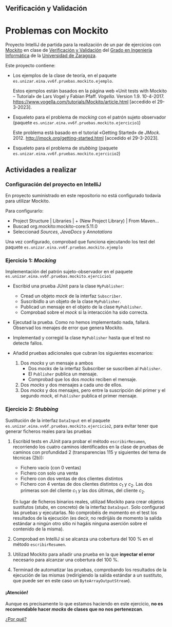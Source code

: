 ## Verificación y Validación
# Problemas con Mockito

Proyecto IntelliJ de partida para la realización de un par de ejercicios con
[Mockito](https://site.mockito.org/) en clase de [Verificación y Validación](https://estudios.unizar.es/estudio/asignatura?anyo_academico=2019&asignatura_id=30244&estudio_id=20190148&centro_id=110&plan_id_nk=439)
del [Grado en Ingeniería Informática](http://webdiis.unizar.es/~jresano/) de
la [Universidad de Zaragoza](https://www.unizar.es/).

Este proyecto contiene:

- Los ejemplos de la clase de teoría, en el paquete `es.unizar.eina.vv6f.pruebas.mockito.ejemplo`.
  
  Estos ejemplos están basados en la página web «Unit tests with Mockito – Tutorial» de Lars Vogel y Fabian Pfaff. _Vogella_. Version 1.9. 10-4-2017. https://www.vogella.com/tutorials/Mockito/article.html
  [accedido el 29-3-2023].
  
- Esqueleto para el problema de _mocking_ con el patrón sujeto
  observador (paquete `es.unizar.eina.vv6f.pruebas.mockito.ejercicio1`)
  
  Este problema está basado en el tutorial «Getting Started» de _JMock_. 2012.
  http://jmock.org/getting-started.html [accedido el 29-3-2023].
    
- Esqueleto para el problema de _stubbing_ (paquete `es.unizar.eina.vv6f.pruebas.mockito.ejercicio2`)

## Actividades a realizar

### Configuración del proyecto en IntelliJ

En proyecto suministrado en este repositorio no está configurado todavía para utilizar Mockito.

Para configurarlo:
   
- Project Structure | Libraries | + (New Project Library) | From Maven…
- Buscad org.mockito:mockito-core:5.11.0 
- Seleccionad _Sources_, _JavaDocs_ y _Annotations_
    
Una vez configurado, comprobad que funciona ejecutando los test del paquete `es.unizar.eina.vv6f.pruebas.mockito.ejemplo` 

### Ejercicio 1: _Mocking_ 
Implementación del patrón sujeto-observador en el paquete `es.unizar.eina.vv6f.pruebas.mockito.ejercicio1`
   
- Escribid una prueba JUnit para la clase `MyPublisher`:
    - Cread un objeto _mock_ de la interfaz `Subscriber`.
    - Suscribidlo a un objeto de la clase `MyPublisher`.
    - Publicad un mensaje en el objeto de la clase `MyPublisher`.
    - Comprobad sobre el _mock_ si la interacción ha sido correcta.
- Ejecutad la prueba. Como no hemos implementado nada, fallará.
  Observad los menajes de error que genera Mockito. 
- Implementad y corregid la clase `MyPublisher` hasta que el test 
  no detecte fallos.
- Añadid pruebas adicionales que cubran los siguientes escenarios:

    1. Dos _mocks_ y un mensaje a ambos
        - Dos _mocks_ de la interfaz Subscriber se suscriben al `Publisher`.
        - El `Publisher` publica un mensaje.
        - Comprobad que los dos _mocks_ reciben el mensaje.
    2. Dos _mocks_ y dos mensajes a cada uno de ellos.
    3. Dos _mocks_ y dos mensajes, pero entre la suscripción del 
       primer y el segundo _mock_, el `Publisher` publica el primer mensaje. 
       
### Ejercicio 2: _Stubbing_

Sustitución de la interfaz `DataInput` en el paquete
`es.unizar.eina.vv6f.pruebas.mockito.ejercicio2`, para evitar
tener que generar ficheros reales para las pruebas

1. Escribid tests en JUnit para probar el método `escribirResumen`,
recorriendo los cuatro caminos identificados en la clase de
pruebas de caminos con profundidad 2 (transparencias 115 y siguientes del tema 
de técnicas (2b)):
    - Fichero vacío (con 0 ventas)
    - Fichero con solo una venta
    - Fichero con dos ventas de dos clientes distintos
    - Fichero con 4 ventas de dos clientes distintos _c_<sub>1</sub> y
      _c_<sub>2</sub>. Las dos primeras son del cliente _c_<sub>1</sub> y
      las dos últimas, del cliente _c_<sub>2</sub>.

    En lugar de ficheros binarios reales, utilizad Mockito para crear
    objetos sustitutos (_stubs_, en concreto) de la interfaz `DataInput`.
    Solo configurad las pruebas y ejecutarlas. No comprobéis de momento en
    el test los resultados de la ejecución (es decir, no redirijáis de
    momento la salida estándar a ningún otro sitio ni hagáis ninguna
    aserción sobre el contenido de la misma).
    
2. Comprobad en IntelliJ si se alcanza una cobertura del 100 %
   en el método `escribirResumen`.
   
3. Utilizad Mockito para añadir una prueba en la que **inyectar
   el error** necesario para alcanzar una cobertura del 100 %.

4. Terminad de automatizar las pruebas, comprobando los resultados
   de la ejecución de las mismas (redirigiendo la salida estándar
   a un sustituto, que puede ser en este caso un 
   `ByteArrayOutputStream`).
    
#### ¡Atención!
Aunque es precisamente lo que estamos haciendo en este ejercicio, 
**no es recomendable hacer _mocks_ de clases que no nos pertenezcan**.

[¿Por qué?](https://github.com/mockito/mockito/wiki/How-to-write-good-tests#dont-mock-a-type-you-dont-own)